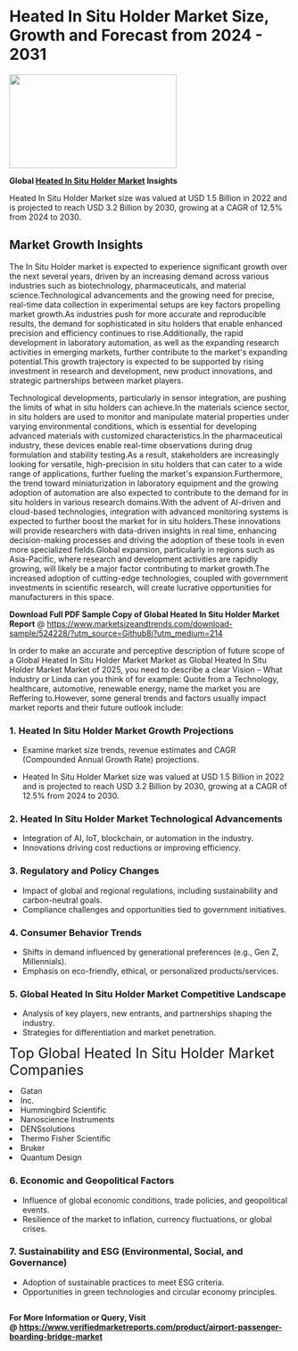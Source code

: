 <H1>Heated In Situ Holder Market Size, Growth and Forecast from 2024 - 2031</H1><img class="aligncenter size-medium wp-image-584254" src="https://thirdeyenews.in/wp-content/uploads/2024/09/Global-Market-Research-300x168.jpeg" alt="" width="300" height="168" /><p><strong>Global&nbsp;<a href="https://www.marketsizeandtrends.com/download-sample/524228/?utm_source=Github8j?utm_medium=214">Heated In Situ Holder Market</a> Insights</strong></p><p>Heated In Situ Holder Market size was valued at USD 1.5 Billion in 2022 and is projected to reach USD 3.2 Billion by 2030, growing at a CAGR of 12.5% from 2024 to 2030.</p><p><h2>Market Growth Insights</h2> <p>The In Situ Holder market is expected to experience significant growth over the next several years, driven by an increasing demand across various industries such as biotechnology, pharmaceuticals, and material science.Technological advancements and the growing need for precise, real-time data collection in experimental setups are key factors propelling market growth.As industries push for more accurate and reproducible results, the demand for sophisticated in situ holders that enable enhanced precision and efficiency continues to rise.Additionally, the rapid development in laboratory automation, as well as the expanding research activities in emerging markets, further contribute to the market's expanding potential.This growth trajectory is expected to be supported by rising investment in research and development, new product innovations, and strategic partnerships between market players.</p> <p>Technological developments, particularly in sensor integration, are pushing the limits of what in situ holders can achieve.In the materials science sector, in situ holders are used to monitor and manipulate material properties under varying environmental conditions, which is essential for developing advanced materials with customized characteristics.In the pharmaceutical industry, these devices enable real-time observations during drug formulation and stability testing.As a result, stakeholders are increasingly looking for versatile, high-precision in situ holders that can cater to a wide range of applications, further fueling the market's expansion.Furthermore, the trend toward miniaturization in laboratory equipment and the growing adoption of automation are also expected to contribute to the demand for in situ holders in various research domains.With the advent of AI-driven and cloud-based technologies, integration with advanced monitoring systems is expected to further boost the market for in situ holders.These innovations will provide researchers with data-driven insights in real time, enhancing decision-making processes and driving the adoption of these tools in even more specialized fields.Global expansion, particularly in regions such as Asia-Pacific, where research and development activities are rapidly growing, will likely be a major factor contributing to market growth.The increased adoption of cutting-edge technologies, coupled with government investments in scientific research, will create lucrative opportunities for manufacturers in this space.<p><span class=""><strong>Download Full PDF Sample Copy of Global Heated In Situ Holder Market Report</strong> @ <a href="https://www.marketsizeandtrends.com/download-sample/524228/?utm_source=Github8j?utm_medium=214" target="_blank">https://www.marketsizeandtrends.com/download-sample/524228/?utm_source=Github8j?utm_medium=214</a></span></p><p>In order to make an accurate and perceptive description of future scope of a Global&nbsp;Heated In Situ Holder Market Market as Global&nbsp;Heated In Situ Holder Market Market of 2025, you need to describe a clear Vision &ndash; What Industry or Linda can you think of for example: Quote from a Technology, healthcare, automotive, renewable energy, name the market you are Reffering to.However, some general trends and factors usually impact market reports and their future outlook include:</p><h3>1.&nbsp;<strong>Heated In Situ Holder Market Growth Projections</strong></h3><ul><li>Examine market size trends, revenue estimates and CAGR (Compounded Annual Growth Rate) projections.</li><li><p>Heated In Situ Holder Market size was valued at USD 1.5 Billion in 2022 and is projected to reach USD 3.2 Billion by 2030, growing at a CAGR of 12.5% from 2024 to 2030.</p></li></ul><h3>2.&nbsp;<strong>Heated In Situ Holder Market Technological Advancements</strong></h3><ul><li>Integration of AI, IoT, blockchain, or automation in the industry.</li><li>Innovations driving cost reductions or improving efficiency.</li></ul><h3>3.&nbsp;<strong>Regulatory and Policy Changes</strong></h3><ul><li>Impact of global and regional regulations, including sustainability and carbon-neutral goals.</li><li>Compliance challenges and opportunities tied to government initiatives.</li></ul><h3>4.&nbsp;<strong>Consumer Behavior Trends</strong></h3><ul><li>Shifts in demand influenced by generational preferences (e.g., Gen Z, Millennials).</li><li>Emphasis on eco-friendly, ethical, or personalized products/services.</li></ul><h3>5.&nbsp;<strong>Global Heated In Situ Holder Market Competitive Landscape</strong></h3><ul><li>Analysis of key players, new entrants, and partnerships shaping the industry.</li><li>Strategies for differentiation and market penetration.</li></ul><p data-pm-slice="1 1 []"><span style="color: inherit; font-family: inherit; font-size: 25px;">Top Global Heated In Situ Holder Market Companies</span></p><div class="" data-test-id=""><p><li>Gatan</li><li> Inc.</li><li> Hummingbird Scientific</li><li> Nanoscience Instruments</li><li> DENSsolutions</li><li> Thermo Fisher Scientific</li><li> Bruker</li><li> Quantum Design</li></p></div><h3>6.&nbsp;<strong>Economic and Geopolitical Factors</strong></h3><ul><li>Influence of global economic conditions, trade policies, and geopolitical events.</li><li>Resilience of the market to inflation, currency fluctuations, or global crises.</li></ul><h3>7.&nbsp;<strong>Sustainability and ESG (Environmental, Social, and Governance)</strong></h3><ul><li>Adoption of sustainable practices to meet ESG criteria.</li><li>Opportunities in green technologies and circular economy principles.</li></ul><h2><strong style="font-size: 14px;">For More Information or Query, Visit @&nbsp;</strong><a style="background-color: #ffffff; font-size: 14px;" href="https://www.marketsizeandtrends.com/report/heated-in-situ-holder-market/" target="_blank">https://www.verifiedmarketreports.com/product/airport-passenger-boarding-bridge-market</a></h2>